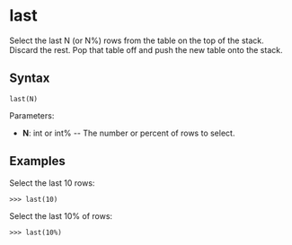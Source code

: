 # last

Select the last N (or N%) rows from the table on the top of the stack. Discard the rest.
Pop that table off and push the new table onto the stack.

## Syntax

`last(N)`

Parameters:

- **N**: int or int% -- The number or percent of rows to select.

## Examples

Select the last 10 rows:

`>>> last(10)`

Select the last 10% of rows:

`>>> last(10%)`